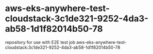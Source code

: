 # aws-eks-anywhere-test-cloudstack-3c1de321-9252-4da3-ab58-1d1f82014b50-78
repository for use with E2E test job aws-eks-anywhere-test-cloudstack:3c1de321-9252-4da3-ab58-1d1f82014b50-78
